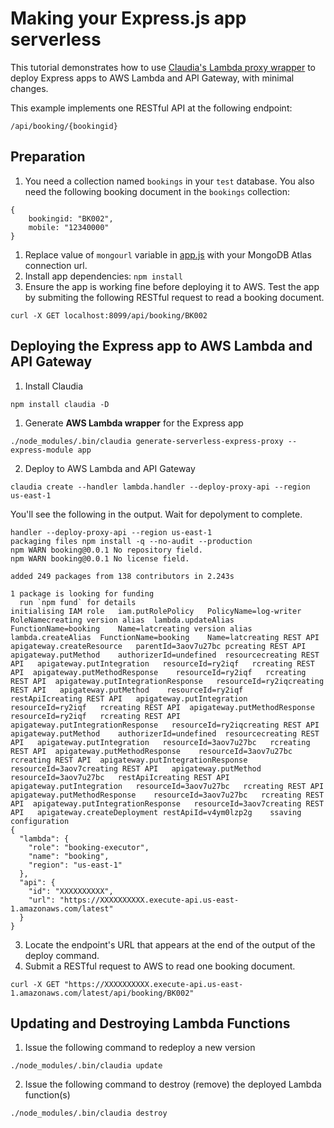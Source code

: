 # Making your Express.js app serverless
This tutorial demonstrates how to use [Claudia's Lambda proxy wrapper](https://claudiajs.com/tutorials/serverless-express.html) to deploy Express apps to AWS Lambda and API Gateway, with minimal changes.

This example implements one RESTful API at the following endpoint:
```
/api/booking/{bookingid}
```
## Preparation
1. You need a collection named `bookings` in your `test` database.  You also need the following booking document in the `bookings` collection:
```
{
    bookingid: "BK002",
    mobile: "12340000"
}
```
1. Replace value of `mongourl` variable in [app.js](app.js) with your MongoDB Atlas connection url.
1. Install app dependencies: `npm install`
1. Ensure the app is working fine before deploying it to AWS.  Test the app by submiting the following RESTful request to read a booking document.
```
curl -X GET localhost:8099/api/booking/BK002
```
## Deploying the Express app to AWS Lambda and API Gateway
1. Install Claudia
```
npm install claudia -D
```
1. Generate **AWS Lambda wrapper** for the Express app
```
./node_modules/.bin/claudia generate-serverless-express-proxy --express-module app
```
2. Deploy to AWS Lambda and API Gateway
```
claudia create --handler lambda.handler --deploy-proxy-api --region us-east-1
```
You'll see the following in the output. Wait for depolyment to complete.
```
handler --deploy-proxy-api --region us-east-1
packaging files	npm install -q --no-audit --production
npm WARN booking@0.0.1 No repository field.
npm WARN booking@0.0.1 No license field.

added 249 packages from 138 contributors in 2.243s

1 package is looking for funding
  run `npm fund` for details
initialising IAM role	iam.putRolePolicy	PolicyName=log-writer	RoleNamecreating version alias	lambda.updateAlias	FunctionName=booking	Name=latcreating version alias	lambda.createAlias	FunctionName=booking	Name=latcreating REST API	apigateway.createResource	parentId=3aov7u27bc	pcreating REST API	apigateway.putMethod	authorizerId=undefined	resourcecreating REST API	apigateway.putIntegration	resourceId=ry2iqf	rcreating REST API	apigateway.putMethodResponse	resourceId=ry2iqf	rcreating REST API	apigateway.putIntegrationResponse	resourceId=ry2iqcreating REST API	apigateway.putMethod	resourceId=ry2iqf	restApiIcreating REST API	apigateway.putIntegration	resourceId=ry2iqf	rcreating REST API	apigateway.putMethodResponse	resourceId=ry2iqf	rcreating REST API	apigateway.putIntegrationResponse	resourceId=ry2iqcreating REST API	apigateway.putMethod	authorizerId=undefined	resourcecreating REST API	apigateway.putIntegration	resourceId=3aov7u27bc	rcreating REST API	apigateway.putMethodResponse	resourceId=3aov7u27bc	rcreating REST API	apigateway.putIntegrationResponse	resourceId=3aov7creating REST API	apigateway.putMethod	resourceId=3aov7u27bc	restApiIcreating REST API	apigateway.putIntegration	resourceId=3aov7u27bc	rcreating REST API	apigateway.putMethodResponse	resourceId=3aov7u27bc	rcreating REST API	apigateway.putIntegrationResponse	resourceId=3aov7creating REST API	apigateway.createDeployment	restApiId=v4ym0lzp2g	ssaving configuration
{
  "lambda": {
    "role": "booking-executor",
    "name": "booking",
    "region": "us-east-1"
  },
  "api": {
    "id": "XXXXXXXXXX",
    "url": "https://XXXXXXXXXX.execute-api.us-east-1.amazonaws.com/latest"
  }
}
```
3. Locate the endpoint's URL that appears at the end of the output of the deploy command.
4. Submit a RESTful request to AWS to read one booking document.
```
curl -X GET "https://XXXXXXXXXX.execute-api.us-east-1.amazonaws.com/latest/api/booking/BK002"
```
## Updating and Destroying Lambda Functions
1. Issue the following command to redeploy a new version
```
./node_modules/.bin/claudia update
```
2. Issue the following command to destroy (remove) the deployed Lambda function(s)
```
./node_modules/.bin/claudia destroy
```